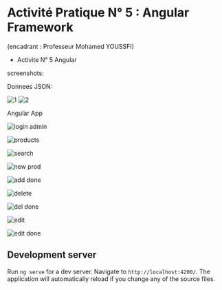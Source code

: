 # Activité Pratique N° 5 : Angular Framework  

(encadrant : Professeur Mohamed YOUSSFI)

- Activite N° 5 Angular 

screenshots:

Donnees JSON:

![1](https://github.com/YoussefDinar/Dinar-Youssef-JEE-2/assets/94021293/28317244-0178-47ae-9e61-562f8f2c087b)
![2](https://github.com/YoussefDinar/Dinar-Youssef-JEE-2/assets/94021293/9a606eba-68ea-4c02-be0c-d3bf109c5ee9)

Angular App

![login admin](https://github.com/YoussefDinar/Dinar-Youssef-JEE-2/assets/94021293/b04d02bc-f20c-4049-a564-8a7d947c9c94)


![products](https://github.com/YoussefDinar/Dinar-Youssef-JEE-2/assets/94021293/92a2f887-d915-4d9a-87a8-0f515d54ec49)


![search](https://github.com/YoussefDinar/Dinar-Youssef-JEE-2/assets/94021293/d0f6a745-1fff-4212-b0eb-cdc0ff4657c4)

![new prod](https://github.com/YoussefDinar/Dinar-Youssef-JEE-2/assets/94021293/cad7693e-63ec-4fa7-b573-b91716fc1188)

![add done](https://github.com/YoussefDinar/Dinar-Youssef-JEE-2/assets/94021293/f0c08482-bd32-4980-bac5-4b8b0d24354a)

![delete](https://github.com/YoussefDinar/Dinar-Youssef-JEE-2/assets/94021293/14eb2426-24a5-461d-b2ad-318ec6e54101)

![del done](https://github.com/YoussefDinar/Dinar-Youssef-JEE-2/assets/94021293/04814e98-7e56-4243-9ca5-8b6ca9d429e3)


![edit](https://github.com/YoussefDinar/Dinar-Youssef-JEE-2/assets/94021293/cd853e0c-d75c-4206-9ee7-288c15b8acd2)


![edit done](https://github.com/YoussefDinar/Dinar-Youssef-JEE-2/assets/94021293/a8881cf6-41b4-4929-a739-77a8dbadaf93)







## Development server

Run `ng serve` for a dev server. Navigate to `http://localhost:4200/`. The application will automatically reload if you change any of the source files.


